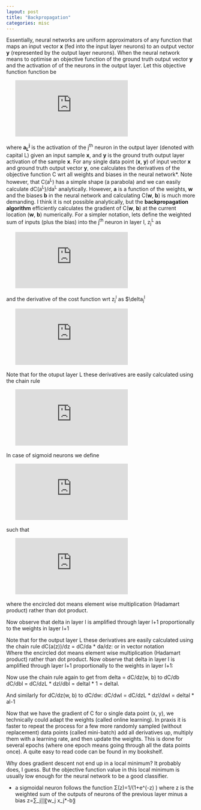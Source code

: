 ```yaml
---
layout: post
title: "Backpropagation"
categories: misc
---
```


Essentially, neural networks are uniform approximators of any function that maps an input vector **x** (fed into the input layer neurons) to an output vector **y** (represented by the output layer neurons). When the neural network means to optimise an objective function of the ground truth output vector **y** and the activation of of the neurons in the output layer. Let this objective function function be

&nbsp;&nbsp;&nbsp;&nbsp;&nbsp;&nbsp;![equation](https://latex.codecogs.com/gif.latex?C%28a%5E%7BL%7D%29%3D%5Cfrac%7B1%7D%7B2%7D%5Cleft%5C%7Cy-a%5E%7BL%7D%5Cright%5C%7C%5E%7B2%7D%3D%5Cfrac%7B1%7D%7B2%7D%20%5Csum_%7Bj%7D%5Cleft%28y_%7Bj%7D-a_%7Bj%7D%5E%7BL%7D%5Cright%29%5E%7B2%7D)

where **a<sub>L</sub><sup>j</sup>** is the activation of the j<sup>th</sup> neuron in the output layer (denoted with capital L) given an input sample **x**, and **y** is the ground truth output layer activation of the sample **x**.
For any single data point (**x**, **y**) of input vector **x** and ground truth output vector **y**, one calculates the derivatives of the objective function C wrt all weights and biases in the neural network*. Note however, that C(a<sup>L</sup>) has a simple shape (a parabola) and we can easily calculate dC(a<sup>L</sup>)/da<sup>L</sup> analytically. However, **a** is a function of the weights, **w** and the biases **b** in the neural network and calculating C(**w**, **b**) is much more demanding. I think it is not possible analytically, but the **backpropagation algorithm** efficiently calculates the gradient of C(**w**, **b**) at the current location (**w**, **b**) numerically.
For a simpler notation, lets define the weighted sum of inputs (plus the bias) into the j<sup>th</sup> neuron in layer l, z<sub>j</sub><sup>L</sup> as

&nbsp;&nbsp;&nbsp;&nbsp;&nbsp;&nbsp;![](https://latex.codecogs.com/gif.latex?z_%7Bj%7D%5E%7Bl%7D%20%3D%20a_%7Bi%7D%5E%7Bl-1%7D*w_%7Bj%7D%5E%7Bl%7D%20&plus;%20b_%7Bj%7D%5E%7Bl%7D)

and the derivative of the cost function wrt z<sub>j</sub><sup>l</sup> as $\delta<sub>j</sub><sup>l</sup>

&nbsp;&nbsp;&nbsp;&nbsp;&nbsp;&nbsp;![](https://latex.codecogs.com/gif.latex?%5Cdelta_%7Bj%7D%5E%7Bl%7D%20%5Cequiv%20%5Cfrac%7B%5Cpartial%20C%7D%7B%5Cpartial%20z_%7Bj%7D%5E%7Bl%7D%7D)

Note that for the otuput layer L these derivatives are easily calculated using the chain rule

&nbsp;&nbsp;&nbsp;&nbsp;&nbsp;&nbsp;![](https://latex.codecogs.com/gif.latex?%5Cdelta%5E%7BL%7D%20%3D%20%5Cfrac%7B%5Cpartial%20C%28a%28z%5E%7BL%7D%29%29%7D%7B%5Cpartial%20z%5E%7BL%7D%7D%20%3D%20%5Cfrac%7B%5Cpartial%20C%7D%7B%5Cpartial%20a%5E%7BL%7D%7D%20*%20%5Cfrac%7B%5Cpartial%20a%5E%7BL%7D%7D%7B%5Cpartial%20z%5E%7BL%7D%7D)

In case of sigmoid neurons we define

&nbsp;&nbsp;&nbsp;&nbsp;&nbsp;&nbsp;![](https://latex.codecogs.com/gif.latex?a%28z%29%20%5Cequiv%20%5Csigma%20%28z%29%20%3D%20%5Cfrac%20%7B1%7D%7B1&plus;e%5E%7B-z%7D%7D)

such that 

&nbsp;&nbsp;&nbsp;&nbsp;&nbsp;&nbsp;![](https://latex.codecogs.com/gif.latex?%5Cdelta%20%5E%7BL%7D%20%3D%20%5Cnabla%20_aC%20%5Codot%20%7B%5Csigma%20%7D%27%28z%5E%7BL%7D%29)

where the encircled dot means element wise multiplication (Hadamart product) rather than dot product.

Now observe that delta in layer l is amplified through layer l+1 proportionally to the weights in layer l+1



 
Note that for the output layer L these derivatives are easily calculated using the chain rule dC(a(z))/dz = dC/da * da/dz:
  or in vector notation  
Where the encircled dot means element wise multiplication (Hadamart product) rather than dot product.
Now observe that delta in layer l is amplified through layer l+1 proportionally to the weights in layer l+1:
 
Now use the chain rule again to get from delta = dC/dz(w, b) to dC/db
dC/dbl = dC/dzL * dzl/dbl = deltal * 1 = deltal.
 

And similarly for dC/dz(w, b) to dC/dw:
dC/dwl = dC/dzL * dzl/dwl = deltal * al-1
	 

Now that we have the gradient of C for o single data point (x, y), we technically could adapt the weights (called online learning). In praxis it is faster to repeat the process for a few more randomly sampled (without replacement) data points (called mini-batch) add all derivatives up, multiply them with a learning rate, and then update the weights. This is done for several epochs (where one epoch means going through all the data points once).
A quite easy to read code can be found in my bookshelf.

Why does gradient descent not end up in a local minimum? It probably does, I guess. But the objective function value in this local minimum is usually low enough for the neural network to be a good classifier.

* a sigmoidal neuron follows the function
		Σ(z)=1/(1+e^(-z) )
where z is the weighted sum of the outputs of neurons of the previous layer minus a bias
		z=∑_j▒〖w_j x_j*-b〗
